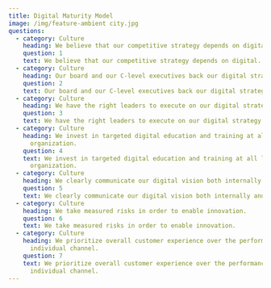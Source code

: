```yaml
---
title: Digital Maturity Model
image: /img/feature-ambient city.jpg
questions:
  - category: Culture
    heading: We believe that our competitive strategy depends on digital.
    question: 1
    text: We believe that our competitive strategy depends on digital.
  - category: Culture
    heading: Our board and our C-level executives back our digital strategy.
    question: 2
    text: Our board and our C-level executives back our digital strategy.
  - category: Culture
    heading: We have the right leaders to execute on our digital strategy day to day.
    question: 3
    text: We have the right leaders to execute on our digital strategy day to day.
  - category: Culture
    heading: We invest in targeted digital education and training at all levels of our
      organization.
    question: 4
    text: We invest in targeted digital education and training at all levels of our
      organization.
  - category: Culture
    heading: We clearly communicate our digital vision both internally and externally.
    question: 5
    text: We clearly communicate our digital vision both internally and externally.
  - category: Culture
    heading: We take measured risks in order to enable innovation.
    question: 6
    text: We take measured risks in order to enable innovation.
  - category: Culture
    heading: We prioritize overall customer experience over the performance of any
      individual channel.
    question: 7
    text: We prioritize overall customer experience over the performance of any
      individual channel.
---
```


